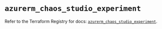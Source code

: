 # `azurerm_chaos_studio_experiment`

Refer to the Terraform Registry for docs: [`azurerm_chaos_studio_experiment`](https://registry.terraform.io/providers/hashicorp/azurerm/4.38.0/docs/resources/chaos_studio_experiment).
